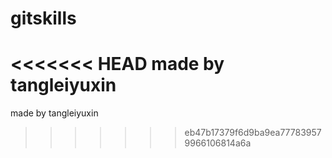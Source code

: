 # gitskills
<<<<<<< HEAD
made by tangleiyuxin
=======
made by tangleiyuxin
>>>>>>> eb47b17379f6d9ba9ea777839579966106814a6a
